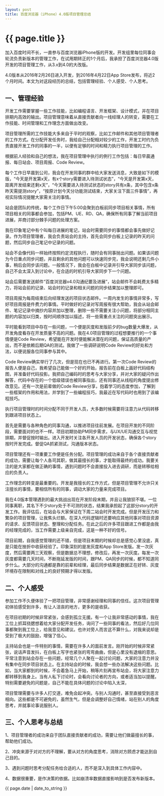 ```yaml
---
layout: post
title: 百度浏览器（iPhone）4.0版项目管理总结
---
```


# {{ page.title }}

加入百度时间不长，一直参与百度浏览器iPhone版的开发。开发组里每位同事会轮流负责新版本的管理工作，在试用期转正的1个月后，我承担了百度浏览器4.0版开发的项目管理工作，从3.x到4.0的大改版。

4.0版本从2016年2月26日进入开发，到2016年4月22日App Store发布，将近2个月时间。本文为对这段经历的总结，包括管理经验、个人感受、个人思考。

## 一、管理经验

开发工作需要掌握一些工作技能，比如编程语言、开发框架、设计模式，并在项目排期内高效的输出。项目管理意味着从直接贡献者向一线经理人的转变，需要在工作技能、时间管理和工作理念方面做出改变。

项目管理所需的工作技能大多来自于平时的观察，比如工作邮件和其他项目管理者的工作方式。在分配开发任务时，我给自己分配相对较少的工作，开发工时约为负责直接开发工作的同事的一半，以便有足够的时间和精力执行项目管理的工作。

根据前人经验和自己的想法，我在项目管理中执行的例行工作包括：每日早晨通报、每日站会、项目周报、Code Review。

每个工作日早晨到公司，我会在开发同事的群中给大家发送消息，大致是如下的模版，“今天是开发第x天，有x个story需要进入待测试状态”，“今天是开发第x天，距离开发结束还剩x天”，“今天需要进入待测试状态的story共有x条，其中包含x条昨天需提测story”，“按原计划今天分功能测试结束，大家关注下面三件事情”，再视实际情况提醒大家需关注的事情。

站会是团队的传统，每个工作日下午5:00会聚到白板前同步项目相关事情，所有项目相关的同事都会参加，包括PM、UE、RD、QA，确保所有同事了解当前项目进展，并商讨部分棘手问题的处理方案。

我在印象笔记中有个叫每日进展的笔记，站会时需要同步的事情都会事先做好记录。作为项目管理者，我会负责站会的主持，首先会同步白板上记录的昨天的问题，然后同步自己笔记中记录的问题。

站会不会像代码一样始终按照约定流程执行，随时会有同事抛出问题。如果该问题为今日重点同步问题，并且剩余的其他问题可以快速同步完，我会说明还剩几件小事，稍后会同步该问题。一般情况下，我会在白板中记录并引导大家同步该问题，自己不会太深入到讨论中，在合适的时机引导大家同步下一个问题。

站会后需要发送邮件“百度浏览器v4.0沟通纪要及进展”，站会邮件不会耗费太多精力，将站会前的记录、站会时的记录和相关问题的同步结果加以整理即可。

项目周报为每周结束后向经理发送的项目状态邮件。一周内发生的事情非常多，写好项目周报是件费力的事情。平时做好的记录对写周报有很大帮助，我会从站会邮件、笔记记录中摘抄内容并加以整理，删除一些不需要关注小问题，将部分相同主题的内容加以归类，按时间顺序加以描述，将一些需重点关注的问题突出展示。

平时能看到项目中存在一些问题，一个便是灰度和发版前夕的bug数量大爆发，从开发角度看存在开发质量不高的问题。我在4.0项目管理的过程想要推行的一个事情便是Code Review，希望能在开发时便能解决潜在的问题，保证高质量的产出，而不是依赖后期QA的测试。我做了一些调研说明Code Review的好处和方法，以便说服各位同事参与其中。

Code Review确实举行了几次，但是现在也已不再进行。第一次Code Review的报告人便是自己，我希望自己能做一个好的开始，报告前在白板上画好代码结构图，并准备好代码投影。我把自己编码时的思考与大家分享，并对大家的疑问作出解答，代码中存在的一个低级错误也被同事指出，还有同事还从线程的角度提出修改意见。还有一次是前辈做的Code Review分享，抱着学习的态度参加，了解到一些框架的作用和用法，并学到了一些编程技巧，我最近在写代码时也用到了该编程技巧。

执行项目管理时的时间分配不同于开发人员，大多数时候需要将注意力从代码转移到跟进项目状态上。

首先是需要与各种角色的同事沟通，以推进项目往前发展。在项目开发的不同阶段，需要面对的也不一样。项目初期协助PM同步需求，与UX/UE沟通交互与视觉排期，并督促按时输出。进入开发时关注各开发人员的开发状态，确保各个story按时开发完成。督促QA抓紧测试，沟通版本状态。

项目管理还有一项重要工作便是任务分配。项目管理的成功来自于各个直接贡献者的成功，需要让每个人各司其职，做其最擅长的事，才能取得最终的成功。我要关注的是大家都在做正确的事情，遇到问题时不会直接投入进去调研，而是转移给相应的负责人。

工作理念的转变是最重要的。开发是我擅长的工作方式，但是项目管理不允许只关注擅长的事情，要相信所有的同事，调动大家的力量来完成项目。

我在4.0版本管理遇到的最大挑战出现在开发阶段末期，并且让我狼狈不堪。一位同事离职，其名下不少story处于不可测的状态，结果我承担起了这部分story的开发工作。我评估后，在站会与大家保证在下周二站会时开发完成。但是开发压力和繁杂的项目管理，让我焦头烂额。在深入代码逻辑时还要响应其他同事对项目资源的请求、反馈项目状态、整理和分配任务。在此之后的许多项目跟进工作都是由我的经理完成的，当工作需要上级亲自完成，这是一种不好的信号。

项目前期，自我感觉管理的还不错，但是项目末期的时候却总是感觉心里没底，真是只能在挫折中收获经验了。印象深刻的是发灰度和App Store发版。发一次灰度，然后需要两三天观察，但是数据总不理想，修改后，再发一次灰度。每发一次灰度都需要几天时间，不断拖延发版的时间，跟PM、QA同步的时候，都不知道同步什么。大部分的沟通都是靠的前辈和经理，最后同步结果是数据正在好转、灰度环境存在限制和对线上的良好预期才得以发版。

## 二、个人感受

参加工作不久便体验了一把项目管理，非常感谢经理和同事的信任。这次项目管理初体验感受到许多，有让人沮丧的地方，更多的是收获。

在项目初期的时候非常紧张，会感到孤立无援。有一个让我非常感动的事情，我在工位上抓耳挠腮想着给大家分配开发任务，询问了一些同事的看法，然后好几位同事都聚到我工位上，给我意见和建议。也许对旁人而言这不算什么，对我来说却是受到了极大的鼓励，增强了信心。

主持站会也是一件特别的事情，需要在许多人的面前发言。刚开始的时候非常紧张，说话声音发抖，在白板上写字也紧张的弯弯曲曲，但是心里没有退缩的意思。平常注意到站会存在一些问题，经常几个人聚在一起讨论问题，大家的注意力并没有集中在同步项目状态上。在主持站会的时候，我会想一些办法解决这些问题。比如，当大家都到的时候，不会着急马上开始，稍等片刻再宣布站会，将大家注意力都转移到我身上。当有人私下讨论时，会看向讨论者的方向，或者适当加以提醒。特别需要避免的问题是，自己不能在具体问题的讨论中陷入太深，

项目管理需要与许多人打交道，难免会起冲突。与别人沟通时，甚至直接受到恶言相向。这些都是不可避免的，虽然生气，但是会调整好自己情绪，站在别人的角度思考，并就事论事说服别人。

## 三、个人思考与总结

1、项目管理者的成功来自于团队直接贡献者的成功，需要让他们做最擅长的事，帮助他们成功。

2、冲突来源于对对方的不理解，要从对方的角度思考，消除对方顾虑才能达到自己目的。

3、遇到问题时思考分配任务给合适的人，而不是深入到具体工作内容中。

4、数据很重要，是作决策的依据。比如崩溃率数据直接影响到是否发布新版本。

{{ page.date | date_to_string }}
